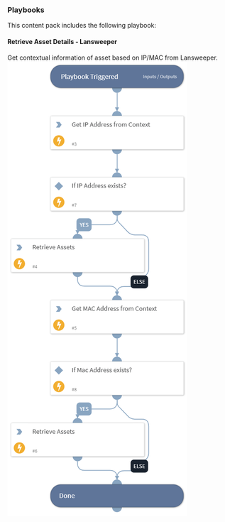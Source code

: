 ### Playbooks

This content pack includes the following playbook:

#### Retrieve Asset Details - Lansweeper
Get contextual information of asset based on IP/MAC from Lansweeper.
![Retrieve Asset Details - Lansweeper](https://raw.githubusercontent.com/crestdatasystems/content/4f707f8922d7ef1fe234a194dcc6fa73f96a4a87/Packs/Lansweeper/doc_files/Retrieve_Asset_Details_-_Lansweeper.png)
